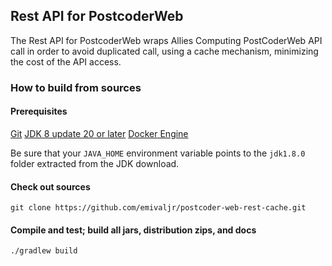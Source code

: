 ## Rest API for PostcoderWeb
The Rest API for PostcoderWeb wraps Allies Computing PostCoderWeb API call in order to avoid duplicated call, using a cache mechanism, minimizing the cost of the API access.
### How to build from sources
#### Prerequisites
 [Git]
 [JDK 8 update 20 or later][JDK8 build]
 [Docker Engine]
 
Be sure that your `JAVA_HOME` environment variable points to the `jdk1.8.0` folder
extracted from the JDK download.
#### Check out sources
`git clone https://github.com/emivaljr/postcoder-web-rest-cache.git`

#### Compile and test; build all jars, distribution zips, and docs
`./gradlew build`




[Git]: http://help.github.com/set-up-git-redirect
[JDK8 build]: http://www.oracle.com/technetwork/java/javase/downloads
[Docker Engine]: https://docs.docker.com/engine/installation/linux/
